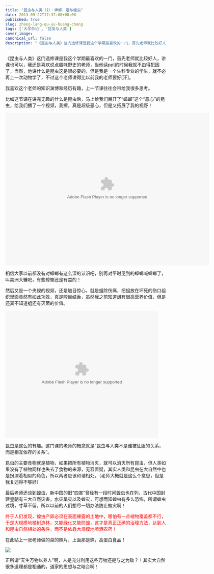 ```yaml
---
title: "昆虫与人类（1）：蟑螂、蛆与蝗虫"
date: 2013-09-22T17:37:00+08:00
published: true
slug: zhang-lang-qu-yu-huang-chong
tags: ['大学杂记', '昆虫与人类']
cover_image: 
canonical_url: false
description: "《昆虫与人类》这门选修课是我这个学期最喜欢的一门，首先老师就比较好人，讲课也可以，我还是喜欢说点趣味野史的老师，当他读ppt的时候我就不由得犯困了，当然，他讲什么是昆虫这是很必要的，但是我是一个生科专业的学生，就不必再上一次动物学了，不过这个老师讲得比以前我的老师要好[汗]。"
---
```




《昆虫与人类》这门选修课是我这个学期最喜欢的一门，首先老师就比较好人，讲课也可以，我还是喜欢说点趣味野史的老师，当他读ppt的时候我就不由得犯困了，当然，他讲什么是昆虫这是很必要的，但是我是一个生科专业的学生，就不必再上一次动物学了，不过这个老师讲得比以前我的老师要好[汗]。

我喜欢这个老师的知识渊博和经历有趣，上一节课往往会带给我很多思考。

比如这节课在讲完无趣的什么是昆虫后，马上给我们展开了“蟑螂”这个“恶心”的昆虫，给我们播了一个视频，我擦，真是超级恶心，但是又拓展了我的视野！

<object id="v_player_cctv" width="640" height="480" classid="clsid:d27cdb6e-ae6d-11cf-96b8-444553540000" codebase="http://download.macromedia.com/pub/shockwave/cabs/flash/swflash.cab#version=6,0,40,0" bgcolor="#000000"><param name="flashvars" value="videoId=20130103105487&amp;filePath=/flvxml/2009/01/03/&amp;isAutoPlay=true&amp;url=http://sannong.cntv.cn/program/meirinj/20130103/105487.shtml&amp;tai=sannong&amp;configPath=http://js.player.cntv.cn/xml/config/outside.xml&amp;widgetsConfig=&amp;languageConfig=&amp;hour24DataURL=&amp;outsideChannelId=channelBugu&amp;videoCenterId=6e4f8df9f17b460793a7655a35df936c" /><param name="allowscriptaccess" value="always" /><param name="allowfullscreen" value="true" /><param name="menu" value="false" /><param name="quality" value="best" /><param name="src" value="http://player.cntv.cn/standard/cntvOutSidePlayer.swf" /><param name="lk_mediaid" value="lk_juiceapp_mediaPopup_1257416656250" /><param name="lk_media" value="yes" /><embed id="v_player_cctv" width="640" height="480" type="application/x-shockwave-flash" src="http://player.cntv.cn/standard/cntvOutSidePlayer.swf" flashvars="videoId=20130103105487&amp;filePath=/flvxml/2009/01/03/&amp;isAutoPlay=true&amp;url=http://sannong.cntv.cn/program/meirinj/20130103/105487.shtml&amp;tai=sannong&amp;configPath=http://js.player.cntv.cn/xml/config/outside.xml&amp;widgetsConfig=&amp;languageConfig=&amp;hour24DataURL=&amp;outsideChannelId=channelBugu&amp;videoCenterId=6e4f8df9f17b460793a7655a35df936c" allowscriptaccess="always" allowfullscreen="true" menu="false" quality="best" lk_mediaid="lk_juiceapp_mediaPopup_1257416656250" lk_media="yes" bgcolor="#000000" /></object>

相信大家以前都没有对蟑螂有这么深的认识吧，别再对平时见到的蟑螂喊蟑螂了，叫美洲大蠊吧，有些蟑螂还是有益的！

然后又是一个央视的视频，还是触目惊心，就是蛆除伤痛，把蛆放在坏死的伤口组织里面竟然有如此功效，真是瞠目结舌，虽然我之前知道蛆有很高营养价值，但是还真不知道蛆还有灭菌的价值。

<object width="480" height="400" classid="clsid:d27cdb6e-ae6d-11cf-96b8-444553540000" codebase="http://download.macromedia.com/pub/shockwave/cabs/flash/swflash.cab#version=6,0,40,0"><param name="src" value="http://player.ku6.com/refer/N89f5MXGPEyqoadP/v.swf" /><param name="allowscriptaccess" value="always" /><param name="allowfullscreen" value="true" /><param name="flashvars" value="from=ku6" /><embed width="480" height="400" type="application/x-shockwave-flash" src="http://player.ku6.com/refer/N89f5MXGPEyqoadP/v.swf" allowscriptaccess="always" allowfullscreen="true" flashvars="from=ku6" /></object>

昆虫是这么的有趣。这门课的老师的概念就是“昆虫与人类不是谁被征服的关系，而是相互依存的关系”。

昆虫的主要食物就是植物，如果把所有植物消灭，就可以消灭所有昆虫，但人类如果没有了植物同样也失去了食物的来源，无容置疑，其实人类和昆虫在大自然中也是扮演着相似的角色，所以两者应该和谐相处。（老师大概就是这么个意思，但是我复述得不够好）

最后老师还谈到蝗虫，新中国的旧“四害”曾经有一段时间蝗虫也在列，古代中国封建皇朝有三大自然灾害，水灾旱灾以及蝗灾，可想而知蝗虫有多么恐怖，所谓蝗虫过境，寸草不留。所以以前的人们想尽一切办法防止蝗灾啊！

<span style="color: #ff0000;">终于人们发现，蝗虫产卵必须在表面裸露的土地中，哪怕有一点植物覆盖都不行，于是大规模地植树造林，又能绿化又能防蝗，这才是真正正确的治理方法，达到人和昆虫自然相处的条件，而不是依靠大规模地喷洒农药！</span>

在此贴上一张老师做的菜的照片，上面那是蝉，高蛋白食品！

[![](http://image15.poco.cn/mypoco/myphoto/20130922/17/17403536120130922174408034.jpg)](http://image15.poco.cn/mypoco/myphoto/20130922/17/17403536120130922174408034.jpg)

正所谓“天生万物以养人”啊，人是充分利用这些万物还是与之为敌？！其实大自然很多道理都是相通的，道家的思想与之暗合啊！